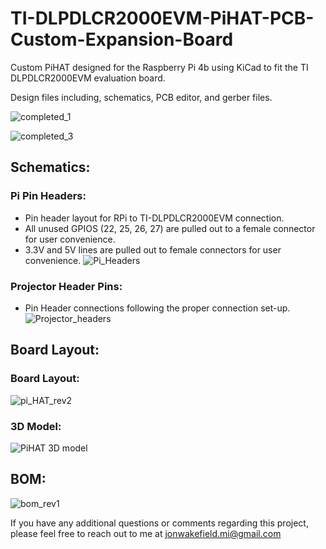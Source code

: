 # TI-DLPDLCR2000EVM-PiHAT-PCB-Custom-Expansion-Board
Custom PiHAT designed for the Raspberry Pi 4b using KiCad to fit the TI DLPDLCR2000EVM evaluation board.

Design files including, schematics, PCB editor, and gerber files.

![completed_1](https://github.com/JonWakefield/TI-DLPDLCR2000EVM-PiHAT-PCB-Custom-Expansion-Board/assets/67289517/85294a06-a7e1-4a94-9ecb-3334c8d9b89f)


![completed_3](https://github.com/JonWakefield/TI-DLPDLCR2000EVM-PiHAT-PCB-Custom-Expansion-Board/assets/67289517/02229d1a-6990-4349-a923-c65b879ef8c8)


## Schematics:

### Pi Pin Headers:
 - Pin header layout for RPi to TI-DLPDLCR2000EVM connection.
 - All unused GPIOS (22, 25, 26, 27) are pulled out to a female connector for user convenience.
 - 3.3V and 5V lines are pulled out to female connectors for user convenience. 
![Pi_Headers](https://github.com/JonWakefield/TI-DLPDLCR2000EVM-PiHAT-PCB-Custom-Expansion-Board/assets/67289517/c8b0fc47-acd2-4b46-a3c3-872167303778)

### Projector Header Pins:
 - Pin Header connections following the proper connection set-up.
![Projector_headers](https://github.com/JonWakefield/TI-DLPDLCR2000EVM-PiHAT-PCB-Custom-Expansion-Board/assets/67289517/9ac45020-ceda-46e5-bbe4-2573e1580321)


## Board Layout:

### Board Layout:
![pi_HAT_rev2](https://github.com/JonWakefield/TI-DLPDLCR2000EVM-PiHAT-PCB-Custom-Expansion-Board/assets/67289517/7e5647c8-07d0-4981-b0dc-ffd05b3104fe)

### 3D Model:
![PiHAT 3D model](https://github.com/JonWakefield/TI-DLPDLCR2000EVM-PiHAT-PCB-Custom-Expansion-Board/assets/67289517/a573f4f3-3a17-41ec-84ff-8db96e8a0098)


## BOM:
![bom_rev1](https://github.com/JonWakefield/TI-DLPDLCR2000EVM-PiHAT-PCB-Custom-Expansion-Board/assets/67289517/a0326d20-7bb8-4cd3-9dae-177c4edf72c0)


If you have any additional questions or comments regarding this project, please feel free to reach out to me at jonwakefield.mi@gmail.com

